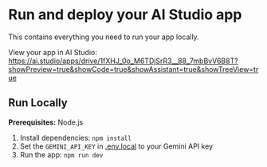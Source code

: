 # Run and deploy your AI Studio app

This contains everything you need to run your app locally.

View your app in AI Studio: https://ai.studio/apps/drive/1fXHJ_0o_M6TDjSrR3__88_7mbBvV6B8T?showPreview=true&showCode=true&showAssistant=true&showTreeView=true

## Run Locally

**Prerequisites:**  Node.js


1. Install dependencies:
   `npm install`
2. Set the `GEMINI_API_KEY` in [.env.local](.env.local) to your Gemini API key
3. Run the app:
   `npm run dev`

